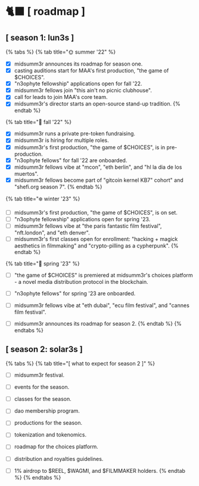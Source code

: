 # 🐈⬛ \[ roadmap ]

## \[ season 1: lun3s ]



{% tabs %}
{% tab title="🌞  summer '22" %}
* [x] midsumm3r announces its roadmap for season one.
* [x] casting auditions start for MAA's first production, "the game of $CHOICES".
* [x] "n3ophyte fellowship" applications open for fall '22.
* [x] midsumm3r fellows join "this ain't no picnic clubhouse".
* [x] call for leads to join MAA's core team.
* [x] midsumm3r's director starts an open-source stand-up tradition.
{% endtab %}

{% tab title="🍁 fall '22" %}
* [x] midsumm3r runs a private pre-token fundraising.
* [x] midsumm3r is hiring for multiple roles.
* [x] midsumm3r's first production, "the game of $CHOICES", is in pre-production.
* [x] "n3ophyte fellows" for fall '22 are onboarded.
* [x] midsumm3r fellows vibe at "mcon", "eth berlin", and "hl la dia de los muertos".
* [x] midsumm3r fellows become part of "gitcoin kernel KB7" cohort" and "shefi.org season 7".
{% endtab %}

{% tab title="❄️ winter '23" %}
* [ ] midsumm3r's first production, "the game of $CHOICES", is on set.
* [ ] "n3ophyte fellowship" applications open for spring '23.
* [ ] midsumm3r fellows vibe at "the paris fantastic film festival", "nft.london", and "eth denver".
* [ ] midsumm3r's first classes open for enrollment: "hacking + magick aesthetics in filmmaking" and "crypto-pilling as a cypherpunk".
{% endtab %}

{% tab title="🌹 spring '23" %}
* [ ] "the game of $CHOICES" is premiered at midsumm3r's choices platform - a novel media distribution protocol in the blockchain.
* [ ] "n3ophyte fellows" for spring '23 are onboarded.
* [ ] midsumm3r fellows vibe at "eth dubai", "ecu film festival", and "cannes film festival".
* [ ] midsumm3r announces its roadmap for season 2.
{% endtab %}
{% endtabs %}



## \[ season 2: solar3s ]



{% tabs %}
{% tab title="[  what to expect for season 2 ]" %}
* [ ] midsumm3r festival.
* [ ] events for the season.
* [ ] classes for the season.
* [ ] dao membership program.
* [ ] productions for the season.
* [ ] tokenization and tokenomics.
* [ ] roadmap for the choices platform.
* [ ] distribution and royalties guidelines.
* [ ] 1% airdrop to $REEL, $WAGMI, and $FILMMAKER holders.&#x20;
{% endtab %}
{% endtabs %}

